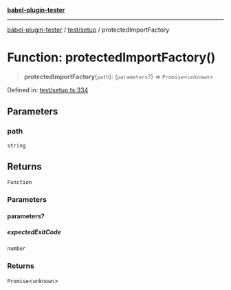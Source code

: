 [**babel-plugin-tester**](../../../README.md)

***

[babel-plugin-tester](../../../README.md) / [test/setup](../README.md) / protectedImportFactory

# Function: protectedImportFactory()

> **protectedImportFactory**(`path`): (`parameters`?) => `Promise`\<`unknown`\>

Defined in: [test/setup.ts:334](https://github.com/babel-utils/babel-plugin-tester/blob/fc3d21b0d5e00d8cddad4db323f3724c672066fd/test/setup.ts#L334)

## Parameters

### path

`string`

## Returns

`Function`

### Parameters

#### parameters?

##### expectedExitCode

`number`

### Returns

`Promise`\<`unknown`\>
